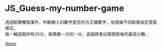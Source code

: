 # JS_Guess-my-number-game

透過點擊觸發事件，判斷輸入的數字是否符合正確數字，並根據不同結果設定頁面樣式。<br>
每一輪遊戲持有20分，每猜錯一次扣一分，遊戲將會記錄猜對後的最高分數。


[demo](https://kkaic.github.io/JS_Guess-my-number-game/)  
